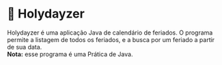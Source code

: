 # :calendar: Holydayzer

Holydayzer é uma aplicação Java de calendário de feriados. O programa permite a listagem de todos os feriados, e a busca por um feriado a partir de sua data.
<br />
**Nota:** esse programa é uma Prática de Java.
